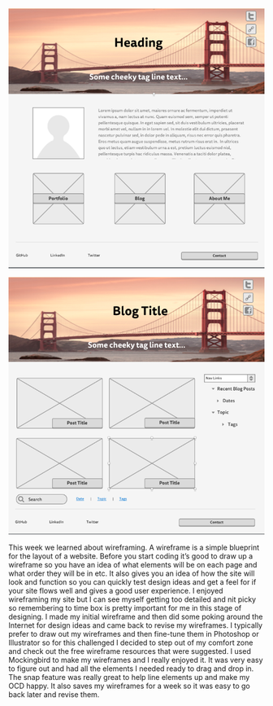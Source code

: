 ![An image of my index wireframe](imgs/wireframe-index.png "Index Wireframe")

![An image of my blog wireframe](imgs/wireframe-blog-index.png "Blog Index Wireframe")

This week we learned about wireframing. A wireframe is a simple blueprint for the layout of a website. Before you start coding it’s good to draw up a wireframe so you have an idea of what elements will be on each page and what order they will be in etc. It also gives you an idea of how the site will look and function so you can quickly test design ideas and get a feel for if your site flows well and gives a good user experience. I enjoyed wireframing my site but I can see myself getting too detailed and nit picky so remembering to time box is pretty important for me in this stage of designing. I made my initial wireframe and then did some poking around the Internet for design ideas and came back to revise my wireframes. I typically prefer to draw out my wireframes and then fine-tune them in Photoshop or Illustrator so for this challenged I decided to step out of my comfort zone and check out the free wireframe resources that were suggested. I used Mockingbird to make my wireframes and I really enjoyed it. It was very easy to figure out and had all the elements I needed ready to drag and drop in. The snap feature was really great to help line elements up and make my OCD happy. It also saves my wireframes for a week so it was easy to go back later and revise them. 